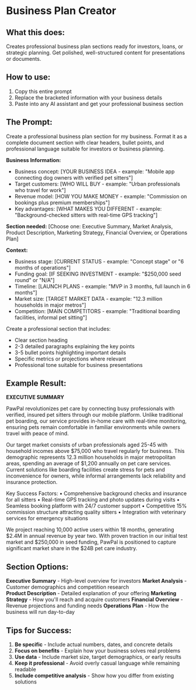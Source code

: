 # Business Plan Creator

## What this does:

Creates professional business plan sections ready for investors, loans, or strategic planning. Get polished, well-structured content for presentations or documents.

## How to use:

1. Copy this entire prompt
2. Replace the bracketed information with your business details
3. Paste into any AI assistant and get your professional business section

## The Prompt:

Create a professional business plan section for my business. Format it as a complete document section with clear headers, bullet points, and professional language suitable for investors or business planning.

**Business Information:**

- Business concept: [YOUR BUSINESS IDEA - example: "Mobile app connecting dog owners with verified pet sitters"]
- Target customers: [WHO WILL BUY - example: "Urban professionals who travel for work"]
- Revenue model: [HOW YOU MAKE MONEY - example: "Commission on bookings plus premium memberships"]
- Key advantages: [WHAT MAKES YOU DIFFERENT - example: "Background-checked sitters with real-time GPS tracking"]

**Section needed:** [Choose one: Executive Summary, Market Analysis, Product Description, Marketing Strategy, Financial Overview, or Operations Plan]

**Context:**

- Business stage: [CURRENT STATUS - example: "Concept stage" or "6 months of operations"]
- Funding goal: [IF SEEKING INVESTMENT - example: "$250,000 seed round" or "N/A"]
- Timeline: [LAUNCH PLANS - example: "MVP in 3 months, full launch in 6 months"]
- Market size: [TARGET MARKET DATA - example: "12.3 million households in major metros"]
- Competition: [MAIN COMPETITORS - example: "Traditional boarding facilities, informal pet sitting"]

Create a professional section that includes:

- Clear section heading
- 2-3 detailed paragraphs explaining the key points
- 3-5 bullet points highlighting important details
- Specific metrics or projections where relevant
- Professional tone suitable for business presentations

## Example Result:

**EXECUTIVE SUMMARY**

PawPal revolutionizes pet care by connecting busy professionals with verified, insured pet sitters through our mobile platform. Unlike traditional pet boarding, our service provides in-home care with real-time monitoring, ensuring pets remain comfortable in familiar environments while owners travel with peace of mind.

Our target market consists of urban professionals aged 25-45 with household incomes above $75,000 who travel regularly for business. This demographic represents 12.3 million households in major metropolitan areas, spending an average of $1,200 annually on pet care services. Current solutions like boarding facilities create stress for pets and inconvenience for owners, while informal arrangements lack reliability and insurance protection.

Key Success Factors:
• Comprehensive background checks and insurance for all sitters
• Real-time GPS tracking and photo updates during visits
• Seamless booking platform with 24/7 customer support
• Competitive 15% commission structure attracting quality sitters
• Integration with veterinary services for emergency situations

We project reaching 10,000 active users within 18 months, generating $2.4M in annual revenue by year two. With proven traction in our initial test market and $250,000 in seed funding, PawPal is positioned to capture significant market share in the $24B pet care industry.

## Section Options:

**Executive Summary** - High-level overview for investors
**Market Analysis** - Customer demographics and competition research  
**Product Description** - Detailed explanation of your offering
**Marketing Strategy** - How you'll reach and acquire customers
**Financial Overview** - Revenue projections and funding needs
**Operations Plan** - How the business will run day-to-day

## Tips for Success:

1. **Be specific** - Include actual numbers, dates, and concrete details
2. **Focus on benefits** - Explain how your business solves real problems
3. **Use data** - Include market size, target demographics, or early results
4. **Keep it professional** - Avoid overly casual language while remaining readable
5. **Include competitive analysis** - Show how you differ from existing solutions
